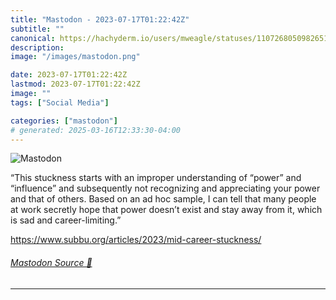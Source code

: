 ```yaml
---
title: "Mastodon - 2023-07-17T01:22:42Z"
subtitle: ""
canonical: https://hachyderm.io/users/mweagle/statuses/110726805098265140
description:
image: "/images/mastodon.png"

date: 2023-07-17T01:22:42Z
lastmod: 2023-07-17T01:22:42Z
image: ""
tags: ["Social Media"]

categories: ["mastodon"]
# generated: 2025-03-16T12:33:30-04:00
---
```

![Mastodon](/images/mastodon.png)

<p>“This stuckness starts with an improper understanding of “power” and “influence” and subsequently not recognizing and appreciating your power and that of others. Based on an ad hoc sample, I can tell that many people at work secretly hope that power doesn’t exist and stay away from it, which is sad and career-limiting.”</p><p><a href="https://www.subbu.org/articles/2023/mid-career-stuckness/" target="_blank" rel="nofollow noopener noreferrer" translate="no"><span class="invisible">https://www.</span><span class="ellipsis">subbu.org/articles/2023/mid-ca</span><span class="invisible">reer-stuckness/</span></a></p>


###### [Mastodon Source 🐘](https://hachyderm.io/@mweagle/110726805098265140)

___
